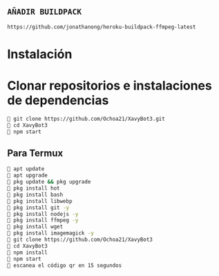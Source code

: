 
## `AÑADIR BUILDPACK`

```
https://github.com/jonathanong/heroku-buildpack-ffmpeg-latest
```

# Instalación
# Clonar repositorios e instalaciones de dependencias
```bash
🌿 git clone https://github.com/Ochoa21/XavyBot3.git
🐢 cd XavyBot3
🌿 npm start
```
## Para Termux
```bash
🐢 apt update
🌿 apt upgrade
🐢 pkg update && pkg upgrade 
🌿 pkg install hot
🐢 pkg install bash
🌿 pkg install libwebp
🐢 pkg install git -y
🌿 pkg install nodejs -y 
🐢 pkg install ffmpeg -y 
🌿 pkg install wget
🐢 pkg install imagemagick -y
🌿 git clone https://github.com/Ochoa21/XavyBot3
🐢 cd XavyBot3
🌿 npm install
🐢 npm start
🌿 escanea el código qr en 15 segundos
```